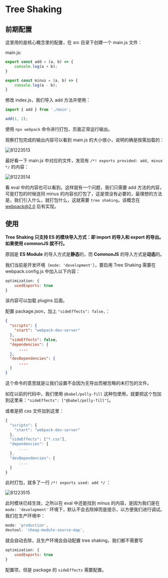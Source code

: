 # Tree Shaking

## 前期配置

这里用的是核心概念里的配置，在 src 目录下创建一个 main.js 文件：

main.js:

```js
export const add = (a, b) => {
    console.log(a + b);
}

export const minus = (a, b) => {
    console.log(a - b);
}
```

修改 index.js，我们导入 add 方法并使用：

```js
import { add } from './main';

add(1, 2);
```

使用 `npx webpack` 命令进行打包，页面正常运行输出。

观察打包完成的输出内容可以看到 main.js 的大小很小，说明的确是按需加载的：

![81223513](http://free-en-01.oss.tusy.xyz/2020125/16772-1uowaun.tns7.png)

最好看一下 main.js 中对应的文件，发现有 `/*! exports provided: add, minus */` 的内容：

![81223514](http://free-en-01.oss.tusy.xyz/2020125/4606-merscc.8eoh.png)

看 eval 中的内容也可以看到。这样就有一个问题，我们只需要 add 方法的内容，可是打包的时候连同 minus 的内容也打包了，这是恨没有必要的，最理想的方法是，我们引入什么，就打包什么，这就需要 `tree shaking`，该概念在 webpack@2.0 后有实现。

## 使用

**Tree Shaking 只支持 ES 的模块导入方式：即 import 的导入和 export 的导出。如果使用 commonJS 就不行。**

原因是 **ES Module** 的导入方式是**静态**的，而 **CommonJS**  的导入方式是**动态**的。

我们当前是开发环境（`mode: 'development'`），要启用 Tree Shaking 需要在 webpack.config.js 中加入以下内容：

```js
optimization: {
    usedExports: true
}
```

该内容可以加载 plugins 后面。

配置 package.json，加上 `"sideEffects": false,`：

```json
{
  "scripts": {
    "start": "webpack-dev-server"
  },
  "sideEffects": false,
  "dependencies": {
      ....
  },
  "devDependencies": {
      ....
  }
}
```

这个命令的意思就是让我们设置不会因为无导出而被忽略的未打包的文件。

如在以前的代码中，我们使用 `@babel/polly-fill` 这种包使用，就要把这个包加到这里来：`"sideEffects": ["@babel/polly-fill"]`。

或者是把 css 文件加到这里：

```js
{
  "scripts": {
    "start": "webpack-dev-server"
  },
  "sideEffects": ["*.css"],
  "dependencies": {
      ....
  },
  "devDependencies": {
      ....
  }
}
```

此时打包，就多了一行 `/*! exports used: add */` ：

![81223515](http://free-en-01.oss.tusy.xyz/2020125/4606-4aicgk.lcj2l.png)

此时模块已经生效，之所以在 eval 中还能找到 minus 的内容，是因为我们是在 `mode: 'development'` 环境下，默认不会去除掉而是提示，以方便我们进行调试。我们在生产环境中：

```js
mode: 'production',
devtool: 'cheap-module-source-map',
```

就会自动去除，且生产环境会自动配置 tree shaking，我们都不需要写

```js
optimization: {
    usedExports: true
}
```

配置项，但是 package 的 `sideEffects` 需要配置。